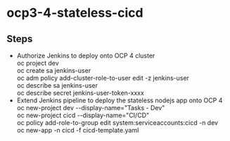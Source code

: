 # ocp3-4-stateless-cicd



## Steps
- Authorize Jenkins to deploy onto OCP 4 cluster <br>
      oc project dev <br>
      oc create sa jenkins-user <br>
      oc adm policy add-cluster-role-to-user edit -z jenkins-user <br>
      oc describe sa jenkins-user <br>
      oc describe secret jenkins-user-token-xxxx <br>
- Extend Jenkins pipeline to deploy the stateless nodejs app onto OCP 4 <br>
    oc new-project dev --display-name="Tasks - Dev" <br>
    oc new-project cicd --display-name="CI/CD" <br>
    oc policy add-role-to-group edit system:serviceaccounts:cicd -n dev <br>
    oc new-app -n cicd -f cicd-template.yaml <br>


